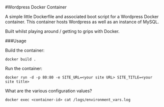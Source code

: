 #Wordpress Docker Container

A simple little Dockerfile and associated boot script for a Wordpress Docker container. This container hosts Wordpress as well as an instance of MySQL.

Built whilst playing around / getting to grips with Docker.

###Usage

Build the container:

    docker build .

Run the container:

    docker run -d -p 80:80 -e SITE_URL=<your site URL> SITE_TITLE=<your site title>

What are the various configuration values?

    docker exec <container-id> cat /logs/environment_vars.log
